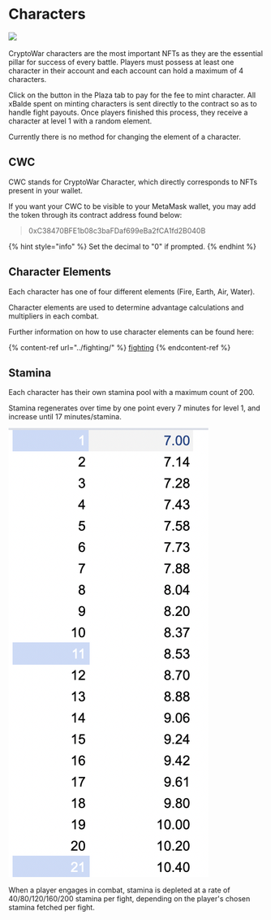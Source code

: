 # Characters

[![](https://i.imgur.com/aiCzAty.png)](https://imgur.com/aiCzAty)

CryptoWar characters are the most important NFTs as they are the essential pillar for success of every battle. Players must possess at least one character in their account and each account can hold a maximum of 4 characters.

Click on the button in the Plaza tab to pay for the fee to mint character. All xBalde spent on minting characters is sent directly to the contract so as to handle fight payouts. Once players finished this process, they receive a character at level 1 with a random element.

Currently there is no method for changing the element of a character.

## CWC

CWC stands for CryptoWar Character, which directly corresponds to NFTs present in your wallet.

If you want your CWC to be visible to your MetaMask wallet, you may add the token through its contract address found below:

> 0xC38470BFE1b08c3baFDaf699eBa2fCA1fd2B040B

{% hint style="info" %}
Set the decimal to "0" if prompted.
{% endhint %}

## Character Elements

Each character has one of four different elements (Fire, Earth, Air, Water).

Character elements are used to determine advantage calculations and multipliers in each combat.

Further information on how to use character elements can be found here:

{% content-ref url="../fighting/" %}
[fighting](../fighting/)
{% endcontent-ref %}

## Stamina

Each character has their own stamina pool with a maximum count of 200.

Stamina regenerates over time by one point every 7 minutes for level 1, and increase until 17 minutes/stamina.&#x20;



![Stamina regenration per level](<../../.gitbook/assets/Screen Shot 2021-10-31 at 10.38.25.png>)

When a player engages in combat, stamina is depleted at a rate of 40/80/120/160/200 stamina per fight, depending on the player's chosen stamina fetched per fight.

